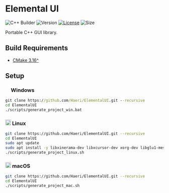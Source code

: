 # Elemental UI

![C++ Builder](https://github.com/Haeri/ElementalUI/workflows/C++%20Builder/badge.svg)
![Version](https://img.shields.io/badge/dynamic/json?url=https://raw.githubusercontent.com/Haeri/ElementalUI/master/vcpkg.json&label=version&query=$['version-string']&color=blue)
[![License](https://img.shields.io/github/license/Haeri/ElementalUI.svg)](https://github.com/Haeri/ElementalUI/blob/master/LICENSE)
![Size](https://img.shields.io/github/languages/code-size/haeri/elementalui)

Portable C++ GUI library.


## Build Requirements
- [CMake 3.16^](https://cmake.org/download/) 

## Setup

### <img height="14" src="https://cdn-icons-png.flaticon.com/512/220/220215.png"> Windows

```cmd
git clone https://github.com/Haeri/ElementalUI.git --recursive
cd ElementalUI
./scripts/generate_project_win.bat
```
### <img height="18" src="https://cdn-icons-png.flaticon.com/512/226/226772.png"> Linux

```bash
git clone https://github.com/Haeri/ElementalUI.git --recursive
cd ElementalUI
sudo apt update
sudo apt install -y libxinerama-dev libxcursor-dev xorg-dev libglu1-mesa-dev cmake curl unzip tar
./scripts/generate_project_linux.sh
```

### <img height="18" src="https://cdn-icons-png.flaticon.com/512/179/179309.png"> macOS

```bash
git clone https://github.com/Haeri/ElementalUI.git --recursive
cd ElementalUI
./scripts/generate_project_mac.sh
```
